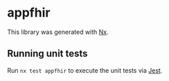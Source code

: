 # appfhir

This library was generated with [Nx](https://nx.dev).

## Running unit tests

Run `nx test appfhir` to execute the unit tests via [Jest](https://jestjs.io).
